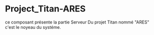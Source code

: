 # Project_Titan-ARES
ce composant présente la partie Serveur Du projet Titan nommé "ARES" c'est le noyeau du systéme.
